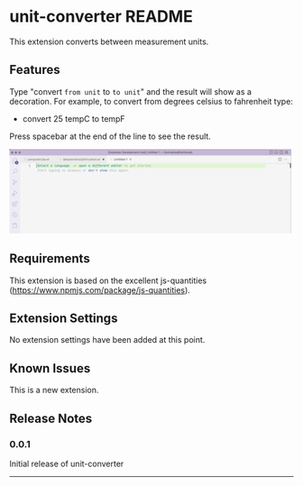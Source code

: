 # unit-converter README

This extension converts between measurement units.

## Features

Type "convert `from unit` to `to unit`" and the result will show as a decoration.
For example, to convert from degrees celsius to fahrenheit type:
- convert 25 tempC to tempF 

Press spacebar at the end of the line to see the result.

![](unit-converter.gif)

## Requirements

This extension is based on the excellent js-quantities (https://www.npmjs.com/package/js-quantities).

## Extension Settings

No extension settings have been added at this point.

## Known Issues

This is a new extension. 

## Release Notes

### 0.0.1

Initial release of unit-converter

---

